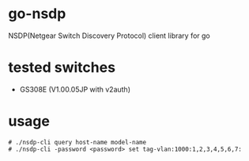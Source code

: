 # go-nsdp
NSDP(Netgear Switch Discovery Protocol) client library for go

# tested switches
- GS308E (V1.00.05JP with v2auth)

# usage
```
# ./nsdp-cli query host-name model-name
# ./nsdp-cli -password <password> set tag-vlan:1000:1,2,3,4,5,6,7:
```
